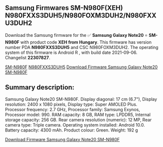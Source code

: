 <h2>Samsung Firmwares SM-N980F(XEH) N980FXXS3DUH5/N980FOXM3DUH2/N980FXXU3DUH2</h2>
Download the Samsung firmware for the ✅ <strong>Samsung Galaxy Note20 </strong> ⭐ <strong>SM-N980F</strong> with product code <strong>XEH</strong> <strong> from Hungary</strong>. This firmware has version number PDA <strong>N980FXXS3DUH5</strong> and CSC N980FOXM3DUH2. The operating system of this firmware is Android R , with build date 2021-09-06. Changelist <strong>22307827</strong>.


[SM-N980F](https://samfirm.shop/samsung/model/SM-N980F)
[N980FXXS3DUH5](https://samfirm.shop/samsung/pda/N980FXXS3DUH5)
[Download Firmware Samsung Galaxy Note20 SM-N980F](https://samfirm.shop/samsung/firmware/453391)
<h2>Summary description:</h2>
<p>Samsung Galaxy Note20 SM-N980F. Display diagonal: 17 cm (6.7"), Display resolution: 2400 x 1080 pixels, Display type: Super AMOLED Plus. Processor frequency: 2.7 GHz, Processor family: Samsung Exynos, Processor model: 990. RAM capacity: 8 GB, RAM type: LPDDR5, Internal storage capacity: 256 GB. Rear camera resolution (numeric): 12 MP, Rear camera type: Triple camera. Operating system installed: Android 10.0. Battery capacity: 4300 mAh. Product colour: Green. Weight: 192 g</p>


[Download Firmware Samsung Galaxy Note20 SM-N980F](https://samfirm.shop/samsung/firmware/453391)
